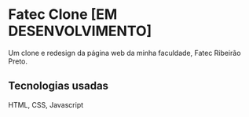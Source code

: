 # Fatec Clone [EM DESENVOLVIMENTO]

Um clone e redesign da página web da minha faculdade, Fatec Ribeirão Preto.

## Tecnologias usadas

HTML, CSS, Javascript